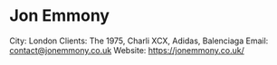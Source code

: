 # Jon Emmony

City: London
Clients: The 1975, Charli XCX, Adidas, Balenciaga
Email: contact@jonemmony.co.uk
Website: https://jonemmony.co.uk/